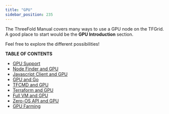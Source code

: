 ```yaml
---
title: "GPU"
sidebar_position: 235
---
```




The ThreeFold Manual covers many ways to use a GPU node on the TFGrid. A good place to start would be the **GPU Introduction** section.

Feel free to explore the different possibilities!

**TABLE OF CONTENTS**

- [GPU Support](./gpu.md)
- [Node Finder and GPU](../../dashboard/deploy/node_finder.md)
- [Javascript Client and GPU](../../developers/grid3_javascript/grid3_javascript_gpu_support.md)
- [GPU and Go](../../developers/grid3_go/grid3_go.md)
- [TFCMD and GPU](../../developers/tfcmd/tfcmd_vm.md)
- [Terraform and GPU](../terraform_toc/terraform_advanced_readme/terraform_gpu_support.md)
- [Full VM and GPU](../../dashboard/deploy/vm_intro/fullVm.md)
- [Zero-OS API and GPU](../../developers/internals/zos/api.md)
- [GPU Farming](../../farmers/farming_optimization/gpu_farming.md)